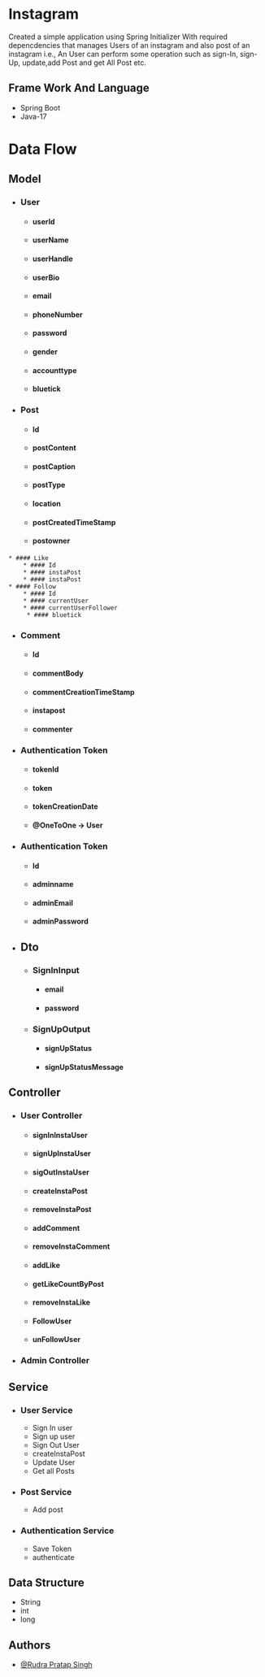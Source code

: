# Instagram 
Created a simple application using Spring Initializer With required depencdencies that manages Users of an instagram and also post of an  instagram i.e., An User can perform some operation such as sign-In, sign-Up, update,add Post and get All Post etc.

## Frame Work And Language
* Spring Boot 
* Java-17

# Data Flow 
 ## Model
   * ### User
        * #### userId
        * #### userName
        * #### userHandle
        * #### userBio
        * #### email
        * #### phoneNumber
        * #### password
        * #### gender
        * #### accounttype
        * #### bluetick
   * ### Post
        * #### Id
        * #### postContent
        * #### postCaption
        * #### postType
        * #### location
        * #### postCreatedTimeStamp
        * #### postowner

    * #### Like
        * #### Id
        * #### instaPost
        * #### instaPost     
    * #### Follow
        * #### Id
        * #### currentUser
        * #### currentUserFollower
         * #### bluetick
   * ### Comment
        * #### Id
        * #### commentBody
        * #### commentCreationTimeStamp
        * #### instapost
        * #### commenter
            
   * ### Authentication Token
        * #### tokenId
        * #### token
        * #### tokenCreationDate
        * #### @OneToOne -> User 

   * ### Authentication Token
        * #### Id
        * #### adminname
        * #### adminEmail
        * #### adminPassword     
 * ## Dto
   * ### SignInInput 
     * #### email
     * #### password
   * ### SignUpOutput  
     * #### signUpStatus
     * #### signUpStatusMessage  
                
## Controller
  * ### User Controller
    * #### signInInstaUser
    * #### signUpInstaUser
    * #### sigOutInstaUser
    * #### createInstaPost
    * #### removeInstaPost
    * #### addComment
    * #### removeInstaComment
    * #### addLike
    * #### getLikeCountByPost
    * #### removeInstaLike
    * #### FollowUser
    * #### unFollowUser
  * ### Admin Controller
    
## Service 
  * ### User Service
    * Sign In user
    * Sign up user 
    * Sign Out User
    * createInstaPost
    * Update User
    * Get all Posts 
 * ### Post Service
   * Add post
 * ### Authentication Service
   * Save Token
   * authenticate 
## Data Structure
* String
* int
* long 

## Authors

- [@Rudra Pratap Singh](https://github.com/rudrapratapsingh2000)

